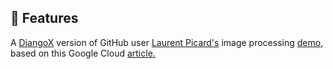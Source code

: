 ## 🚀 Features


<p>A <a href="https://github.com/wsvincent/djangox">DjangoX</a> version of GitHub user <a href="https://github.com/PicardParis">Laurent Picard's</a> image processing <a href="https://github.com/PicardParis/cherry-on-py/tree/main/cr_image_processing">demo</a>, based on this Google Cloud <a href="https://cloud.google.com/blog/topics/developers-practitioners/deploy-coloring-page-generator-minutes-cloud-run">article.</a></p>


